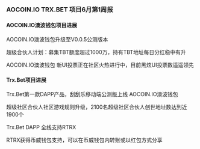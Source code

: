 ### AOCOIN.IO TRX.BET 项目6月第1周报

#### AOCOIN.IO澳波钱包项目进展

AOCOIN.IO澳波钱包升级至V0.0.5公测版本

超级合伙人计划：募集TBT额度超过1000万，持有TBT地址每日分红稳中有升

AOCOIN.IO澳波钱包 新UI投票正在社区火热进行中，目前黑炫UI投票数遥遥领先

#### Trx.Bet项目进展

Trx.Bet第一款DAPP产品，刮刮乐移动端公测版上线 AOCOIN.IO澳波钱包

超级社区合伙人社区游戏规则升级，2100名超级社区合伙人创世地址数达到近1900个

Trx.Bet DAPP 全线支持RTRX

RTRX获得币威钱包支持，可以在币威钱包内转账或以红包方式分享

